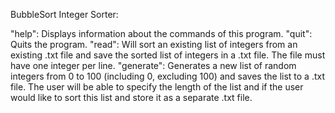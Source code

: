 BubbleSort Integer Sorter:

"help": Displays information about the commands of this program.
"quit": Quits the program.
"read": Will sort an existing list of integers from an existing .txt file and save the sorted list of integers in a .txt file. The file must have one integer per line.
"generate": Generates a new list of random integers from 0 to 100 (including 0, excluding 100) and saves the list to a .txt file. The user will be able to specify the length of the list and if the user would like to sort this list and store it as a separate .txt file.